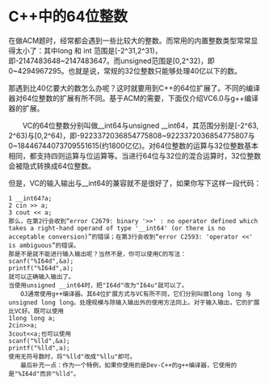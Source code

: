 # C++中的64位整数
在做ACM题时，经常都会遇到一些比较大的整数。而常用的内置整数类型常常显得太小了：其中long 和 int 范围是[-2^31,2^31)，即-2147483648~2147483647。而unsigned范围是[0,2^32)，即0~4294967295。也就是说，常规的32位整数只能够处理40亿以下的数。

那遇到比40亿要大的数怎么办呢？这时就要用到C++的64位扩展了。不同的编译器对64位整数的扩展有所不同。基于ACM的需要，下面仅介绍VC6.0与g++编译器的扩展。

　　VC的64位整数分别叫做__int64与unsigned __int64，其范围分别是[-2^63, 2^63)与[0,2^64)，即-9223372036854775808~9223372036854775807与0~18446744073709551615(约1800亿亿)。对64位整数的运算与32位整数基本相同，都支持四则运算与位运算等。当进行64位与32位的混合运算时，32位整数会被隐式转换成64位整数。

但是，VC的输入输出与__int64的兼容就不是很好了，如果你写下这样一段代码：
```
1 __int64?a;
2 cin >> a;
3 cout << a;
那么，在第2行会收到“error C2679: binary '>>' : no operator defined which takes a right-hand operand of type '__int64' (or there is no acceptable conversion)”的错误；在第3行会收到“error C2593: 'operator <<' is ambiguous”的错误。
那是不是就不能进行输入输出呢？当然不是，你可以使用C的写法：
scanf("%I64d",&a);
printf("%I64d",a);
就可以正确输入输出了。
当使用unsigned __int64时，把"I64d"改为"I64u"就可以了。
　　OJ通常使用g++编译器。其64位扩展方式与VC有所不同，它们分别叫做long long 与 unsigned long long。处理规模与除输入输出外的使用方法同上。对于输入输出，它的扩展比VC好。既可以使用
1long long a;
2cin>>a;
3cout<<a;也可以使用
scanf("%lld",&a);
printf("%lld",a);
使用无符号数时，将"%lld"改成"%llu"即可。
　　最后补充一点：作为一个特例，如果你使用的是Dev-C++的g++编译器，它使用的是"%I64d"而非"%lld"。